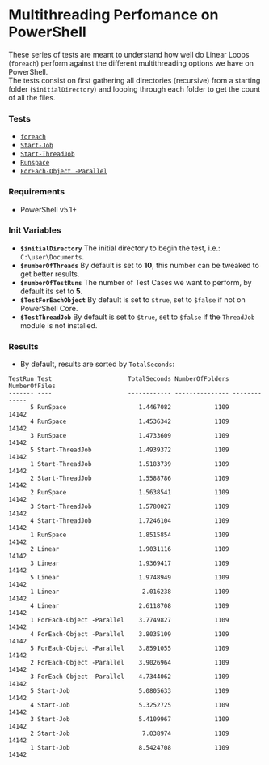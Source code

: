 # Multithreading Perfomance on PowerShell

These series of tests are meant to understand how well do Linear Loops (`foreach`) perform against the different multithreading options we have on PowerShell.<br>
The tests consist on first gathering all directories (recursive) from a starting folder (`$initialDirectory`) and looping through each folder to get the count of all the files.<br>

### Tests
- [`foreach`](https://docs.microsoft.com/en-us/powershell/module/microsoft.powershell.core/about/about_foreach?view=powershell-7.2)
- [`Start-Job`](https://docs.microsoft.com/en-us/powershell/module/microsoft.powershell.core/start-job?view=powershell-7.2)
- [`Start-ThreadJob`](https://docs.microsoft.com/en-us/powershell/module/threadjob/start-threadjob?view=powershell-7.2)
- [`Runspace`](https://docs.microsoft.com/en-us/dotnet/api/system.management.automation.runspaces.runspace?view=powershellsdk-7.0.0)
- [`ForEach-Object -Parallel`](https://docs.microsoft.com/en-us/powershell/module/microsoft.powershell.core/foreach-object?view=powershell-7.2)

### Requirements
- PowerShell v5.1+

### Init Variables

- __`$initialDirectory`__ The initial directory to begin the test, i.e.: `C:\user\Documents`.
- __`$numberOfThreads`__ By default is set to __10__, this number can be tweaked to get better results.
- __`$numberOfTestRuns`__ The number of Test Cases we want to perform, by default its set to __5__.
- __`$TestForEachObject`__ By default is set to `$true`, set to `$false` if not on PowerShell Core.
- __`$TestThreadJob`__ By default is set to `$true`, set to `$false` if the `ThreadJob` module is not installed.

### Results

- By default, results are sorted by `TotalSeconds`:

```
TestRun Test                     TotalSeconds NumberOfFolders NumberOfFiles
------- ----                     ------------ --------------- -------------
      5 RunSpace                    1.4467082            1109         14142
      4 RunSpace                    1.4536342            1109         14142
      3 RunSpace                    1.4733609            1109         14142
      5 Start-ThreadJob             1.4939372            1109         14142
      1 Start-ThreadJob             1.5183739            1109         14142
      2 Start-ThreadJob             1.5588786            1109         14142
      2 RunSpace                    1.5638541            1109         14142
      3 Start-ThreadJob             1.5780027            1109         14142
      4 Start-ThreadJob             1.7246104            1109         14142
      1 RunSpace                    1.8515854            1109         14142
      2 Linear                      1.9031116            1109         14142
      3 Linear                      1.9369417            1109         14142
      5 Linear                      1.9748949            1109         14142
      1 Linear                       2.016238            1109         14142
      4 Linear                      2.6118708            1109         14142
      1 ForEach-Object -Parallel    3.7749827            1109         14142
      4 ForEach-Object -Parallel    3.8035109            1109         14142
      5 ForEach-Object -Parallel    3.8591055            1109         14142
      2 ForEach-Object -Parallel    3.9026964            1109         14142
      3 ForEach-Object -Parallel    4.7344062            1109         14142
      5 Start-Job                   5.0805633            1109         14142
      4 Start-Job                   5.3252725            1109         14142
      3 Start-Job                   5.4109967            1109         14142
      2 Start-Job                    7.038974            1109         14142
      1 Start-Job                   8.5424708            1109         14142
```
